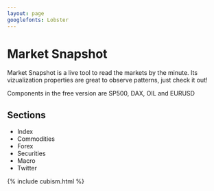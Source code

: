 ```yaml
---
layout: page
googlefonts: Lobster
---
```


<div class="post">
	<h1 class="pageTitle">Market Snapshot</h1>
	
  <p class="intro">Market Snapshot is a live tool to read the markets by the minute. Its vizualization properties are great to observe patterns, just check it out!</p>
	<p>Components in the free version are SP500, DAX, OIL and EURUSD</p>
	
  <h2>Sections</h2>
	

  <ul>
		  <li>Index</li>
  		<li>Commodities</li>
  		<li>Forex</a></li>
  		<li>Securities</li>
  		<li>Macro</li>
      <li>Twitter</li>
  	</ul>

<!-- CUBISM EXTRA! -->
{% include cubism.html %}

</div>
